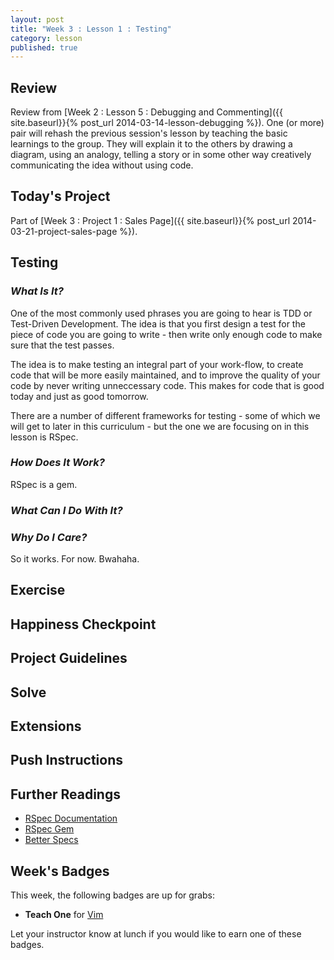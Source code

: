```yaml
---
layout: post
title: "Week 3 : Lesson 1 : Testing"
category: lesson
published: true
---
```


## Review

Review from [Week 2 : Lesson 5 : Debugging and Commenting]({{ site.baseurl}}{% post_url 2014-03-14-lesson-debugging %}).  One (or more) pair will rehash the previous session's lesson by teaching the basic learnings to the group.  They will explain it to the others by drawing a diagram, using an analogy, telling a story or in some other way creatively communicating the idea without using code.

## Today's Project<a name="todays-project"></a>

Part of [Week 3 : Project 1 : Sales Page]({{ site.baseurl}}{% post_url 2014-03-21-project-sales-page %}).

## Testing

### _What Is It?_

One of the most commonly used phrases you are going to hear is TDD or Test-Driven Development.  The idea is that you first design a test for the piece of code you are going to write - then write only enough code to make sure that the test passes.

The idea is to make testing an integral part of your work-flow, to create code that will be more easily maintained, and to improve the quality of your code by never writing unneccessary code.  This makes for code that is good today and just as good tomorrow.

There are a number of different frameworks for testing - some of which we will get to later in this curriculum - but the one we are focusing on in this lesson is RSpec.

### _How Does It Work?_

RSpec is a gem.  

### _What Can I Do With It?_

### _Why Do I Care?_

So it works. For now.  Bwahaha. 

## Exercise

## Happiness Checkpoint

## Project Guidelines

## Solve

## Extensions

## Push Instructions

## Further Readings

* [RSpec Documentation](http://rspec.info/)
* [RSpec Gem](https://github.com/rspec)
* [Better Specs](http://betterspecs.org/)

## Week's Badges

This week, the following badges are up for grabs:

* **Teach One** for [Vim](http://realtschoegl.github.io/devchamps/mini-lesson/2014/01/01/mini-vim.html) 

Let your instructor know at lunch if you would like to earn one of these badges.